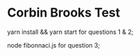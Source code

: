 # Corbin Brooks Test

yarn install && yarn start for questions 1 & 2;

node fibonnaci.js for question 3;